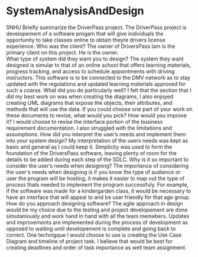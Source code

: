 # SystemAnalysisAndDesign
SNHU 
Briefly summarize the DriverPass project.
The DriverPass project is developement of a software progam that will give individuals the opportunity to take classes online to obtain theyre drivers license experience. 
Who was the client?
The owner of DriversPass Iam is the primary client on this project. He is the owner.  
What type of system did they want you to design?
The system they want designed is simular to that of an online school that offers learning materials, progress tracking, and access to schedule appointments with driving instructors. This software is to be connected to the DMV network as to stay updated with the regulations and updated learning materials approved for such a coarse. 
What did you do particularly well?
I felt that the section that I did my best work on was when creating the diagrams, I also enjoyed creating UML diagrams that expose the objects, their attributes, and methods that will use the data. 
If you could choose one part of your work on these documents to revise, what would you pick? How would you improve it?
I would choose to revise the interface portion of the business requirement documentation. I also struggled with the limitations and assumptions. 
How did you interpret the user’s needs and implement them into your system design? 
My interpretation of the users needs was kept as basic and general as I could keep it. Simplicity was used to form the foundation of the DriversPass software, leaving plenty of room for the details to be added during each step of the SDLC. 
Why is it so important to consider the user’s needs when designing?
The importance of considering the user's needs when designing is if you know the type of audience or user the program will be hosting, it makes it easier to map out the type of process thats needed to implement the program successfuly. For example, if the software was made for a kindergarden class, it would be necessary to have an interface that will appeal to and be user friendly for that age group. 
How do you approach designing software?
The agile approach in design would be my choice due to the testing and project developement are done simutaniously and work hand in hand with all the team memebers. Updates and improvements are implemented during the process of development as opposed to waiting until developement is complete and going back to correct.
One technigque I would choose to use is creating the Use Case Diagram and timeline of project task. I believe that would be best for creating deadlines and order of task importance as well team assignment. 
